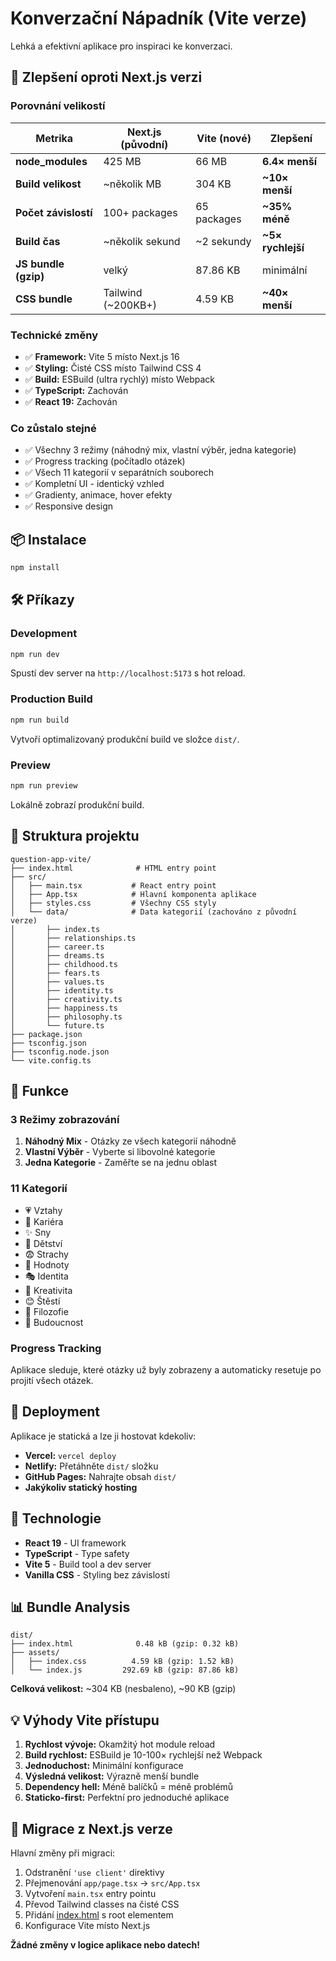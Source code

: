 # Konverzační Nápadník (Vite verze)

Lehká a efektivní aplikace pro inspiraci ke konverzaci.

## 🚀 Zlepšení oproti Next.js verzi

### Porovnání velikostí
| Metrika | Next.js (původní) | Vite (nové) | Zlepšení |
|---------|------------------|-------------|----------|
| **node_modules** | 425 MB | 66 MB | **6.4× menší** |
| **Build velikost** | ~několik MB | 304 KB | **~10× menší** |
| **Počet závislostí** | 100+ packages | 65 packages | **~35% méně** |
| **Build čas** | ~několik sekund | ~2 sekundy | **~5× rychlejší** |
| **JS bundle (gzip)** | velký | 87.86 KB | minimální |
| **CSS bundle** | Tailwind (~200KB+) | 4.59 KB | **~40× menší** |

### Technické změny
- ✅ **Framework:** Vite 5 místo Next.js 16
- ✅ **Styling:** Čisté CSS místo Tailwind CSS 4
- ✅ **Build:** ESBuild (ultra rychlý) místo Webpack
- ✅ **TypeScript:** Zachován
- ✅ **React 19:** Zachován

### Co zůstalo stejné
- ✅ Všechny 3 režimy (náhodný mix, vlastní výběr, jedna kategorie)
- ✅ Progress tracking (počítadlo otázek)
- ✅ Všech 11 kategorií v separátních souborech
- ✅ Kompletní UI - identický vzhled
- ✅ Gradienty, animace, hover efekty
- ✅ Responsive design

## 📦 Instalace

```bash
npm install
```

## 🛠️ Příkazy

### Development
```bash
npm run dev
```
Spustí dev server na `http://localhost:5173` s hot reload.

### Production Build
```bash
npm run build
```
Vytvoří optimalizovaný produkční build ve složce `dist/`.

### Preview
```bash
npm run preview
```
Lokálně zobrazí produkční build.

## 📁 Struktura projektu

```
question-app-vite/
├── index.html              # HTML entry point
├── src/
│   ├── main.tsx           # React entry point
│   ├── App.tsx            # Hlavní komponenta aplikace
│   ├── styles.css         # Všechny CSS styly
│   └── data/              # Data kategorií (zachováno z původní verze)
│       ├── index.ts
│       ├── relationships.ts
│       ├── career.ts
│       ├── dreams.ts
│       ├── childhood.ts
│       ├── fears.ts
│       ├── values.ts
│       ├── identity.ts
│       ├── creativity.ts
│       ├── happiness.ts
│       ├── philosophy.ts
│       └── future.ts
├── package.json
├── tsconfig.json
├── tsconfig.node.json
└── vite.config.ts
```

## 🎯 Funkce

### 3 Režimy zobrazování
1. **Náhodný Mix** - Otázky ze všech kategorií náhodně
2. **Vlastní Výběr** - Vyberte si libovolné kategorie
3. **Jedna Kategorie** - Zaměřte se na jednu oblast

### 11 Kategorií
- 💗 Vztahy
- 💼 Kariéra
- ✨ Sny
- 👶 Dětství
- 😨 Strachy
- 💚 Hodnoty
- 🎭 Identita
- 🎨 Kreativita
- 😊 Štěstí
- 🤔 Filozofie
- 🔮 Budoucnost

### Progress Tracking
Aplikace sleduje, které otázky už byly zobrazeny a automaticky resetuje po projití všech otázek.

## 🚀 Deployment

Aplikace je statická a lze ji hostovat kdekoliv:
- **Vercel:** `vercel deploy`
- **Netlify:** Přetáhněte `dist/` složku
- **GitHub Pages:** Nahrajte obsah `dist/`
- **Jakýkoliv statický hosting**

## 🔧 Technologie

- **React 19** - UI framework
- **TypeScript** - Type safety
- **Vite 5** - Build tool a dev server
- **Vanilla CSS** - Styling bez závislostí

## 📊 Bundle Analysis

```
dist/
├── index.html              0.48 kB (gzip: 0.32 kB)
├── assets/
│   ├── index.css          4.59 kB (gzip: 1.52 kB)
│   └── index.js         292.69 kB (gzip: 87.86 kB)
```

**Celková velikost:** ~304 KB (nesbaleno), ~90 KB (gzip)

## 💡 Výhody Vite přístupu

1. **Rychlost vývoje:** Okamžitý hot module reload
2. **Build rychlost:** ESBuild je 10-100× rychlejší než Webpack
3. **Jednoduchost:** Minimální konfigurace
4. **Výsledná velikost:** Výrazně menší bundle
5. **Dependency hell:** Méně balíčků = méně problémů
6. **Staticko-first:** Perfektní pro jednoduché aplikace

## 🤝 Migrace z Next.js verze

Hlavní změny při migraci:
1. Odstranění `'use client'` direktivy
2. Přejmenování `app/page.tsx` → `src/App.tsx`
3. Vytvoření `main.tsx` entry pointu
4. Převod Tailwind classes na čisté CSS
5. Přidání [index.html](index.html) s root elementem
6. Konfigurace Vite místo Next.js

**Žádné změny v logice aplikace nebo datech!**

